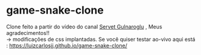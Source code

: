 # game-snake-clone
Clone feito a partir do vídeo do canal <a href="https://www.youtube.com/channel/UCvPPXcl5dJiBgRKGTA8inPA">Servet Gulnaroglu</a> , Meus agradecimentos!!<br>
-> modificações de css implantadas.
Se você quiser testar ao-vivo aqui está : https://luizcarlosjj.github.io/game-snake-clone/
